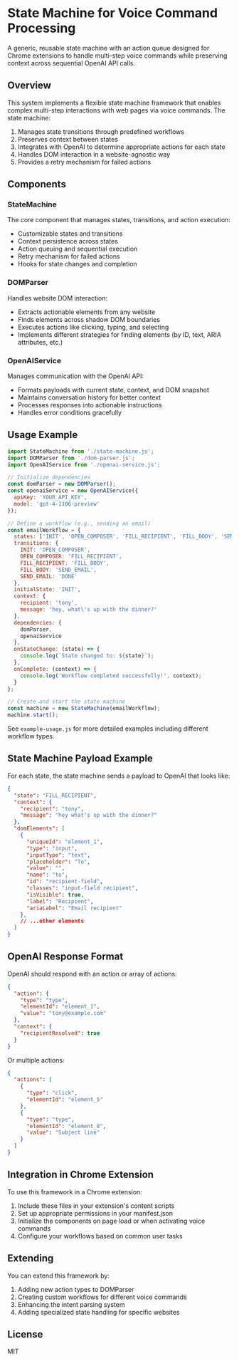 # State Machine for Voice Command Processing

A generic, reusable state machine with an action queue designed for Chrome extensions to handle multi-step voice commands while preserving context across sequential OpenAI API calls.

## Overview

This system implements a flexible state machine framework that enables complex multi-step interactions with web pages via voice commands. The state machine:

1. Manages state transitions through predefined workflows
2. Preserves context between states
3. Integrates with OpenAI to determine appropriate actions for each state
4. Handles DOM interaction in a website-agnostic way
5. Provides a retry mechanism for failed actions

## Components

### StateMachine

The core component that manages states, transitions, and action execution:

- Customizable states and transitions
- Context persistence across states
- Action queuing and sequential execution
- Retry mechanism for failed actions
- Hooks for state changes and completion

### DOMParser

Handles website DOM interaction:

- Extracts actionable elements from any website
- Finds elements across shadow DOM boundaries
- Executes actions like clicking, typing, and selecting
- Implements different strategies for finding elements (by ID, text, ARIA attributes, etc.)

### OpenAIService

Manages communication with the OpenAI API:

- Formats payloads with current state, context, and DOM snapshot
- Maintains conversation history for better context
- Processes responses into actionable instructions
- Handles error conditions gracefully

## Usage Example

```javascript
import StateMachine from './state-machine.js';
import DOMParser from './dom-parser.js';
import OpenAIService from './openai-service.js';

// Initialize dependencies
const domParser = new DOMParser();
const openaiService = new OpenAIService({
  apiKey: 'YOUR_API_KEY',
  model: 'gpt-4-1106-preview'
});

// Define a workflow (e.g., sending an email)
const emailWorkflow = {
  states: ['INIT', 'OPEN_COMPOSER', 'FILL_RECIPIENT', 'FILL_BODY', 'SEND_EMAIL', 'DONE', 'ERROR'],
  transitions: {
    INIT: 'OPEN_COMPOSER',
    OPEN_COMPOSER: 'FILL_RECIPIENT',
    FILL_RECIPIENT: 'FILL_BODY',
    FILL_BODY: 'SEND_EMAIL',
    SEND_EMAIL: 'DONE'
  },
  initialState: 'INIT',
  context: {
    recipient: 'tony',
    message: 'hey, what\'s up with the dinner?'
  },
  dependencies: {
    domParser,
    openaiService
  },
  onStateChange: (state) => {
    console.log(`State changed to: ${state}`);
  },
  onComplete: (context) => {
    console.log('Workflow completed successfully!', context);
  }
};

// Create and start the state machine
const machine = new StateMachine(emailWorkflow);
machine.start();
```

See `example-usage.js` for more detailed examples including different workflow types.

## State Machine Payload Example

For each state, the state machine sends a payload to OpenAI that looks like:

```json
{
  "state": "FILL_RECIPIENT",
  "context": {
    "recipient": "tony",
    "message": "hey what's up with the dinner?"
  },
  "domElements": [
    {
      "uniqueId": "element_1",
      "type": "input",
      "inputType": "text",
      "placeholder": "To",
      "value": "",
      "name": "to",
      "id": "recipient-field",
      "classes": "input-field recipient",
      "isVisible": true,
      "label": "Recipient",
      "ariaLabel": "Email recipient"
    },
    // ...other elements
  ]
}
```

## OpenAI Response Format

OpenAI should respond with an action or array of actions:

```json
{
  "action": {
    "type": "type",
    "elementId": "element_1",
    "value": "tony@example.com"
  },
  "context": {
    "recipientResolved": true
  }
}
```

Or multiple actions:

```json
{
  "actions": [
    {
      "type": "click",
      "elementId": "element_5"
    },
    {
      "type": "type",
      "elementId": "element_8",
      "value": "Subject line"
    }
  ]
}
```

## Integration in Chrome Extension

To use this framework in a Chrome extension:

1. Include these files in your extension's content scripts
2. Set up appropriate permissions in your manifest.json
3. Initialize the components on page load or when activating voice commands
4. Configure your workflows based on common user tasks

## Extending

You can extend this framework by:

1. Adding new action types to DOMParser
2. Creating custom workflows for different voice commands
3. Enhancing the intent parsing system
4. Adding specialized state handling for specific websites

## License

MIT 